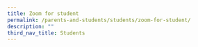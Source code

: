 ```yaml
---
title: Zoom for student
permalink: /parents-and-students/students/zoom-for-student/
description: ""
third_nav_title: Students
---
```

